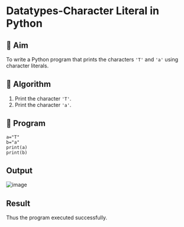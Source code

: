 # Datatypes-Character Literal in Python

## 🎯 Aim
To write a Python program that prints the characters `'T'` and `'a'` using character literals.

## 🧠 Algorithm
1. Print the character `'T'`.
2. Print the character `'a'`.

## 🧾 Program
~~~
a="T"
b="a"
print(a)
print(b)
~~~

## Output
![image](https://github.com/user-attachments/assets/1ccd94f8-bc77-4072-845a-666a273717d6)


## Result
Thus the program executed successfully.
